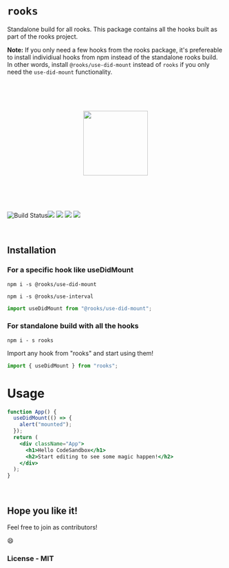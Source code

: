 # `rooks`

Standalone build for all rooks. This package contains all the hooks built as part of the rooks project.

**Note:** If you only need a few hooks from the rooks package, it's prefereable to install individiual hooks from npm instead of the standalone rooks build. In other words, install `@rooks/use-did-mount` instead of `rooks` if you only need the `use-did-mount` functionality.

<br/>
<br/>
<p align="center">
  <img src="https://i.gyazo.com/67b004be5aa811e9ccd8375b9ce274e1.png" height="150" style="margin: 20px 0" />
</p>
<br/>
<br/>

![Build Status](https://github.com/imbhargav5/rooks/workflows/Node%20CI/badge.svg)![](https://img.shields.io/npm/v/rooks/latest.svg) ![](https://img.shields.io/npm/l/rooks.svg) ![](https://img.shields.io/npm/dt/rooks.svg) ![](https://img.shields.io/david/imbhargav5/rooks.svg?path=packages%2Fselect)

<br/>

## Installation

### For a specific hook like useDidMount

```
npm i -s @rooks/use-did-mount
```

```
npm i -s @rooks/use-interval
```

```jsx
import useDidMount from "@rooks/use-did-mount";
```

### For standalone build with all the hooks

```
npm i - s rooks
```

Import any hook from "rooks" and start using them!

```jsx
import { useDidMount } from "rooks";
```

# Usage

```jsx
function App() {
  useDidMount(() => {
    alert("mounted");
  });
  return (
    <div className="App">
      <h1>Hello CodeSandbox</h1>
      <h2>Start editing to see some magic happen!</h2>
    </div>
  );
}
```

<br/>

## Hope you like it!

Feel free to join as contributors!

:smile:

### License - MIT
